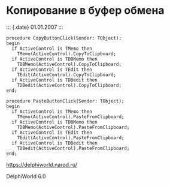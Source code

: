 Копирование в буфер обмена
==========================

::: {.date}
01.01.2007
:::

    procedure CopyButtonClick(Sender: TObject);
    begin
      if ActiveControl is TMemo then
        TMemo(ActiveControl).CopyToClipboard;
      if ActiveControl is TDBMemo then
        TDBMemo(ActiveControl).CopyToClipboard;
      if ActiveControl is TEdit then
        TEdit(ActiveControl).CopyToClipboard;
      if ActiveControl is TDBedit then
        TDBedit(ActiveControl).CopyToClipboard;
    end;
     
    procedure PasteButtonClick(Sender: TObject);
    begin
      if ActiveControl is TMemo then
        TMemo(ActiveControl).PasteFromClipboard;
      if ActiveControl is TDBMemo then
        TDBMemo(ActiveControl).PasteFromClipboard;
      if ActiveControl is TEdit then
        TEdit(ActiveControl).PasteFromClipboard;
      if ActiveControl is TDBedit then
        TDBedit(ActiveControl).PasteFromClipboard;
    end;
     

<https://delphiworld.narod.ru/>

DelphiWorld 6.0
